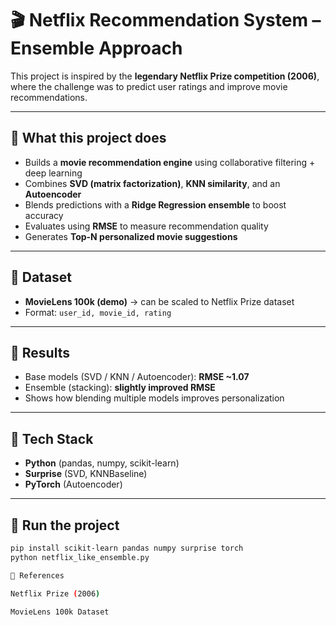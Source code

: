 # 🎬 Netflix Recommendation System – Ensemble Approach  

This project is inspired by the **legendary Netflix Prize competition (2006)**, where the challenge was to predict user ratings and improve movie recommendations.  

---

## 🔹 What this project does
- Builds a **movie recommendation engine** using collaborative filtering + deep learning  
- Combines **SVD (matrix factorization)**, **KNN similarity**, and an **Autoencoder**  
- Blends predictions with a **Ridge Regression ensemble** to boost accuracy  
- Evaluates using **RMSE** to measure recommendation quality  
- Generates **Top-N personalized movie suggestions**  

---

## 🔹 Dataset
- **MovieLens 100k (demo)** → can be scaled to Netflix Prize dataset  
- Format: `user_id, movie_id, rating`  

---

## 🔹 Results
- Base models (SVD / KNN / Autoencoder): **RMSE ~1.07**  
- Ensemble (stacking): **slightly improved RMSE**  
- Shows how blending multiple models improves personalization  

---

## 🔹 Tech Stack
- **Python** (pandas, numpy, scikit-learn)  
- **Surprise** (SVD, KNNBaseline)  
- **PyTorch** (Autoencoder)  

---

## 🔹 Run the project
```bash
pip install scikit-learn pandas numpy surprise torch
python netflix_like_ensemble.py

🔹 References

Netflix Prize (2006)

MovieLens 100k Dataset
